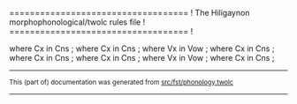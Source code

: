 =================================== !
The Hiligaynon morphophonological/twolc rules file !
=================================== !

where Cx in Cns ;
where Cx in Cns ;
where Vx in Vow ;
where Cx in Cns ;
where Cx in Cns ;
where Cx in Cns ;
where Vx in Vow ;
where Cx in Cns ;

* * *

<small>This (part of) documentation was generated from [src/fst/phonology.twolc](https://github.com/giellalt/lang-hil/blob/main/src/fst/phonology.twolc)</small>

---

